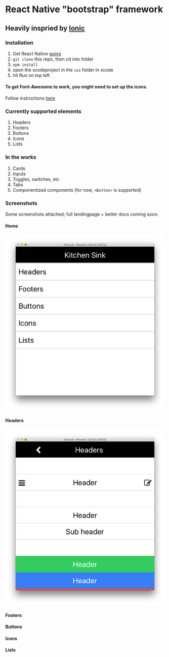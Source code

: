 # React Native "bootstrap" framework

## Heavily inspried by [Ionic](http://ionicframework.com/)

### Installation

1. Get React Native [going](https://facebook.github.io/react-native/docs/getting-started.html)
2. `git clone` this repo, then cd into folder
3. `npm install`
4. open the xcodeproject in the `ios` folder in xcode
5. hit Run on top left

#### To get Font-Awesome to work, you might need to set up the icons.

Follow instructions [here](https://github.com/oblador/react-native-vector-icons#option-manually)

### Currently supported elements

1. Headers
2. Footers
3. Buttons
4. Icons
5. Lists

### In the works

1. Cards
2. Inputs
3. Toggles, switches, etc
4. Tabs
5. Componentized components (for now, `<Button>` is supported)

### Screenshots

Some screenshots attached; full landingpage + better docs coming soon.

#### Home
![Home](/screenshots/k-home.png?raw=true)

#### Headers
![Home](/screenshots/k-header.png?raw=true)
#### Footers

#### Buttons

#### Icons

#### Lists
